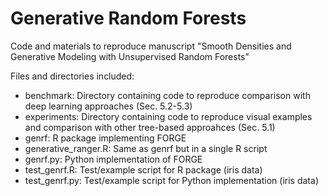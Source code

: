 # Generative Random Forests
Code and materials to reproduce manuscript "Smooth Densities and Generative Modeling with Unsupervised Random Forests"

Files and directories included: 

* benchmark: Directory containing code to reproduce comparison with deep learning approaches (Sec. 5.2-5.3)
* experiments: Directory containing code to reproduce visual examples and comparison with other tree-based approahces (Sec. 5.1)
* genrf: R package implementing FORGE
* generative_ranger.R: Same as genrf but in a single R script
* genrf.py: Python implementation of FORGE
* test_genrf.R: Test/example script for R package (iris data)
* test_genrf.py: Test/example script for Python implementation (iris data)